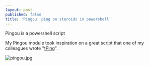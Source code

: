 ```yaml
---
layout: post
published: false
title: 'Pingou: ping on steroids in powershell'
---
```

Pingou is a powershell script 

My Pingou module took inspiration on a great script that one of my colleagues wrote "[tPing](http://www.nimbus117.co.uk/powershell/2015/07/06/tPing.html)".

![pingou.jpg]({{site.baseurl}}/img/pingou.jpg)
